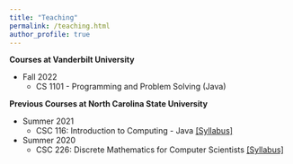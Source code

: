 ```yaml
---
title: "Teaching"
permalink: /teaching.html
author_profile: true
---
```


**Courses at Vanderbilt University**
- Fall 2022
  - CS 1101 - Programming and Problem Solving (Java)

**Previous Courses at North Carolina State University**

- Summer 2021 
  - CSC 116: Introduction to Computing - Java [[Syllabus]](https://ginabai.github.io/files/Teaching/CSC116(051)_Syllabus.pdf)
- Summer 2020
  - CSC 226: Discrete Mathematics for Computer Scientists [[Syllabus]](https://ginabai.github.io/files/Teaching/CSC226(051)_Syllabus.pdf)